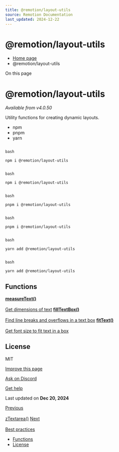 ```yaml
---
title: @remotion/layout-utils
source: Remotion Documentation
last_updated: 2024-12-22
---
```


# @remotion/layout-utils

- [Home page](/)
- @remotion/layout-utils

On this page

# @remotion/layout-utils

_Available from v4.0.50_

Utility functions for creating dynamic layouts.

- npm
- pnpm
- yarn

```

bash

npm i @remotion/layout-utils
```

```

bash

npm i @remotion/layout-utils
```

```

bash

pnpm i @remotion/layout-utils
```

```

bash

pnpm i @remotion/layout-utils
```

```

bash

yarn add @remotion/layout-utils
```

```

bash

yarn add @remotion/layout-utils
```

## Functions [​](\#functions "Direct link to Functions")

[**measureText()** \
\
Get dimensions of text](/docs/layout-utils/measure-text) [**fillTextBox()** \
\
Find line breaks and overflows in a text box](/docs/layout-utils/fill-text-box) [**fitText()** \
\
Get font size to fit text in a box](/docs/layout-utils/fit-text)

## License [​](\#license "Direct link to License")

MIT

[Improve this page](https://github.com/remotion-dev/remotion/edit/main/packages/docs/docs/layout-utils/index.mdx)

[Ask on Discord](https://remotion.dev/discord)

[Get help](/docs/get-help)

Last updated on **Dec 20, 2024**

[Previous\
\
zTextarea()](/docs/zod-types/z-textarea) [Next\
\
Best practices](/docs/layout-utils/best-practices)

- [Functions](#functions)
- [License](#license)
